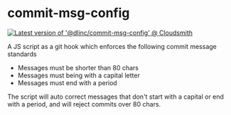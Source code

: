 # commit-msg-config

[![Latest version of '@dlinc/commit-msg-config' @ Cloudsmith](https://api-prd.cloudsmith.io/v1/badges/version/dogwoodlogic/dlinc/npm/@dlinc/commit-msg-config/latest/x/?render=true&show_latest=true&badge_token=gAAAAABmzMFcuOgX6fT4DQbqH0RX_WBNP4Bf0Uus-gMQtKwTeN4FtdeQhFED5XpgqmNqbFUAjHs7NG6KeFpzrDhSf1j9y-tCgT8JQ9FTO-fc035YrcXRMhI%3D)](https://cloudsmith.io/~dogwoodlogic/repos/dlinc/packages/detail/npm/@dlinc%252Fcommit-msg-config/latest/)

A JS script as a git hook which enforces the following commit message standards

- Messages must be shorter than 80 chars
- Messages must being with a capital letter
- Messages must end with a period

The script will auto correct messages that don't start with a capital or end with a period, and will reject commits over 80 chars.
